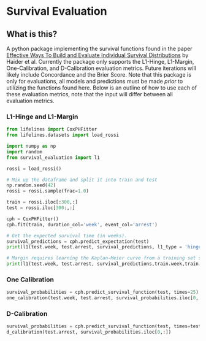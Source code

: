 # Survival Evaluation

## What is this?

A python package implementing the survival functions found in the paper [Effective Ways To Build and Evaluate Individual Survival Distributions](https://www.jmlr.org/papers/volume21/18-772/18-772.pdf) by Haider et al. Currently the package only supports the L1-Hinge, L1-Margin, One-Calibration, and D-Calibration evaluation metrics. Future iterations will likely include Concordance and the Brier Score. Note that this package is only for evaluations, all models and predictions must be made _prior_ to utilizing the functions found here. Below is an outline of how to use each of these evaluation metrics, note that the input will differ between all evaluation metrics.

### L1-Hinge and L1-Margin

```python
from lifelines import CoxPHFitter
from lifelines.datasets import load_rossi

import numpy as np
import random
from survival_evaluation import l1

rossi = load_rossi()

# Mix up the dataframe and split it into train and test
np.random.seed(42)
rossi = rossi.sample(frac=1.0)

train = rossi.iloc[:300,:]
test = rossi.iloc[300:,:]

cph = CoxPHFitter()
cph.fit(train, duration_col='week', event_col='arrest')

# Get the expected survival time (in weeks).
survival_predictions = cph.predict_expectation(test)
print(l1(test.week, test.arrest, survival_predictions, l1_type = 'hinge'))

# Margin requires learning the Kaplan-Meier curve from a training set so we must supply that data here.
print(l1(test.week, test.arrest, survival_predictions,train.week,train.arrest, l1_type = 'margin'))

```

### One Calibration

```python
survival_probabilities = cph.predict_survival_function(test, times=25)
one_calibration(test.week, test.arrest, survival_probabilities.iloc[0,:], time= 25)
```

### D-Calibration

```python
survival_probabilities = cph.predict_survival_function(test, times=test.week)
d_calibration(test.arrest, survival_probabilities.iloc[0,:])
```
